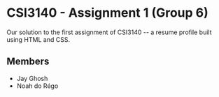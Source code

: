 # CSI3140 - Assignment 1 (Group 6)
Our solution to the first assignment of CSI3140 -- a resume profile built using HTML and CSS.

## Members 
- Jay Ghosh
- Noah do Régo 
